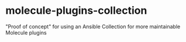 # molecule-plugins-collection
"Proof of concept" for using an Ansible Collection for more maintainable Molecule plugins
